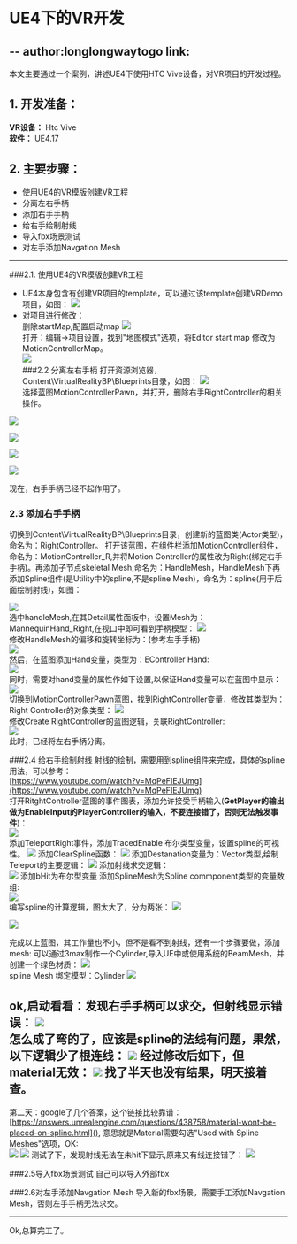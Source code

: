 

# UE4下的VR开发
-- 
author:longlongwaytogo
link:[]() 
---
本文主要通过一个案例，讲述UE4下使用HTC Vive设备，对VR项目的开发过程。

## 1.  开发准备：
**VR设备：** Htc Vive  
**软件：**  UE4.17   
 

## 2. 主要步骤：
- 使用UE4的VR模版创建VR工程
- 分离左右手柄
- 添加右手手柄
- 给右手绘制射线
- 导入fbx场景测试
- 对左手添加Navgation Mesh


---

###2.1. 使用UE4的VR模版创建VR工程
 - UE4本身包含有创建VR项目的template，可以通过该template创建VRDemo项目，如图：
![](res/VRDemo_CreateProj.png) 
- 对项目进行修改：     
删除startMap,配置启动map
![](res/VRDemo_DeleteStartMap.png)  
打开：编辑->项目设置，找到"地图模式"选项，将Editor start map 修改为 MotionControllerMap。     
![](res/VR_DemoDefualtMap.png)  
###2.2 分离左右手柄
打开资源浏览器，Content\VirtualRealityBP\Blueprints目录，如图：
![](res/VR_Demo_resourceBrowser.png)  
选择蓝图MotionControllerPawn，并打开，删除右手RightController的相关操作。

![](res/VRDemo_delete_RightController_3.png)  

![](res/VRDemo_delete_RightController_2.png)  

![](res/VRDemo_delete_RightController_1.png)   
 
![](res/VRDemo_delete_RightController.png)  
 
现在，右手手柄已经不起作用了。
### 2.3 添加右手手柄
切换到Content\VirtualRealityBP\Blueprints目录，创建新的蓝图类(Actor类型)，命名为：RightController。
打开该蓝图，在组件栏添加MotionController组件，命名为：MotionController_R,并将Motion Controller的属性改为Right(绑定右手手柄)。再添加子节点skeletal Mesh,命名为：HandleMesh，HandleMesh下再添加Spline组件(是Utility中的spline,不是spline Mesh)，命名为：spline(用于后面绘制射线)，如图：
  
![](res/VRDemo_RController.png)  
选中handleMesh,在其Detail属性面板中，设置Mesh为：MannequinHand_Right,在视口中即可看到手柄模型：
![](res/VRDemo_RightHandle.png)  
修改HandleMesh的偏移和旋转坐标为：(参考左手手柄)  
![](res/VR_Demo_LeftOffset.png)  
然后，在蓝图添加Hand变量，类型为：EController Hand:   
![](res/VRDemo_EController_Hand.png)  
同时，需要对hand变量的属性作如下设置,以保证Hand变量可以在蓝图中显示：  
![](res/VRDemo_RightHandle_Setting.png)  
切换到MotionControllerPawn蓝图，找到RightController变量，修改其类型为：Right Controller的对象类型：
![](res/VRDemo_RightControllerAttach.png)  
修改Create RightController的蓝图逻辑，关联RightController:  
![](res/VRDemo_RightControllerCreate.png)  
此时，已经将左右手柄分离。

###2.4 给右手绘制射线
射线的绘制，需要用到spline组件来完成，具体的spline用法，可以参考：  
 [https://www.youtube.com/watch?v=MqPeFIEJUmg](https://www.youtube.com/watch?v=MqPeFIEJUmg)  
打开RitghtController蓝图的事件图表，添加允许接受手柄输入(**GetPlayer的输出做为EnableInput的PlayerController的输入，不要连接错了，否则无法触发事件**)：  
![](res/VR_Demo_EnableInput.png)  
 添加TeleportRight事件，添加TracedEnable 布尔类型变量，设置spline的可视性。
![](res/VRDemo_Spline_Visable.png)
添加ClearSpline函数：
![](res/VRDemo_ClearSpline.png)
添加Destanation变量为：Vector类型,绘制Teleport的主要逻辑：
![](res/VRDemo_Teleport.png)
添加射线求交逻辑：  
![](res/VRDemo_RayCast.png)
添加bHit为布尔型变量
添加SplineMesh为Spline commponent类型的变量数组:  
![](res/VRDemo_Variant.png)   
编写spline的计算逻辑，图太大了，分为两张：
![](res/VRDemo_Calc_Spline_0.png)   

![](res/VRDemo_Calc_Spline.png)

完成以上蓝图，其工作量也不小，但不是看不到射线，还有一个步骤要做，添加mesh:
可以通过3max制作一个Cylinder,导入UE中或使用系统的BeamMesh，并创建一个绿色材质：
![](res/VRDemo_Cylinder_mat.png)   
spline Mesh 绑定模型：Cylinder
![](res/VRDemo_SplineMesh_withMat.png)

ok,启动看看：发现右手手柄可以求交，但射线显示错误：
![](res/VRDemo_Ray_err.png)  
怎么成了弯的了，应该是spline的法线有问题，果然，以下逻辑少了根连线：
![](res/VRDemo_NormalErr.png)
经过修改后如下，但material无效：
![](res/VRDemo_Spline_NoMat.png)
找了半天也没有结果，明天接着查。
---
第二天：google了几个答案，这个链接比较靠谱：
[https://answers.unrealengine.com/questions/438758/material-wont-be-placed-on-spline.html](),
意思就是Material需要勾选"Used with Spline Meshes"选项，OK:  
![](res/VRDemo_Spline_MatErr.png)
![](res/VRDemo_Spline_MatOK.png)
测试了下，发现射线无法在未hit下显示,原来又有线连接错了：
![](res/VRDemo_RayNotShow.png)

###2.5导入fbx场景测试
自己可以导入外部fbx

###2.6对左手添加Navgation Mesh
导入新的fbx场景，需要手工添加Navgation Mesh，否则左手手柄无法求交。


---
Ok,总算完工了。